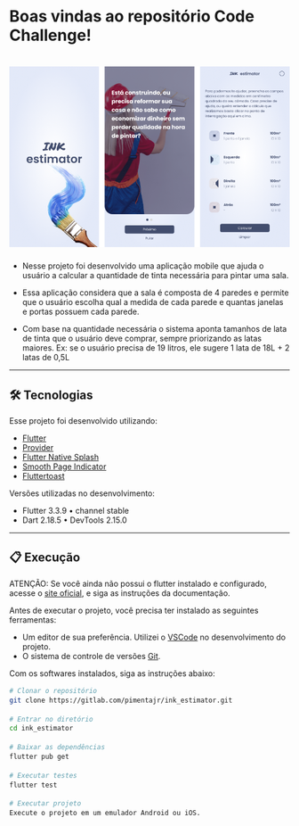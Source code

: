 # Boas vindas ao repositório Code Challenge!

<h1 align="center">
  <img src="image.png">
</h1>

- Nesse projeto foi desenvolvido uma aplicação mobile que ajuda o usuário a calcular a quantidade de tinta necessária para pintar uma sala.

- Essa aplicação considera que a sala é composta de 4 paredes e permite que o usuário escolha qual a medida de cada parede e quantas janelas e portas possuem cada parede.

- Com base na quantidade necessária o sistema aponta tamanhos de lata de tinta que o usuário deve comprar, sempre priorizando as latas maiores. 
  Ex: se o usuário precisa de 19 litros, ele sugere 1 lata de 18L + 2 latas de 0,5L

---

## 🛠 Tecnologias

Esse projeto foi desenvolvido utilizando:

* [Flutter](https://flutter.dev/)
* [Provider](https://pub.dev/packages/provider/)
* [Flutter Native Splash](https://pub.dev/packages/flutter_native_splash/)
* [Smooth Page Indicator](https://pub.dev/packages/smooth_page_indicator/)
* [Fluttertoast](https://pub.dev/packages/fluttertoast/)

Versões utilizadas no desenvolvimento:

* Flutter 3.3.9 • channel stable
* Dart 2.18.5 • DevTools 2.15.0

---

## 📋 Execução

ATENÇÃO: Se você ainda não possui o flutter instalado e configurado, acesse o [site oficial](https://docs.flutter.dev/get-started/install), e siga as instruções da documentação.

Antes de executar o projeto, você precisa ter instalado as seguintes ferramentas:

* Um editor de sua preferência. Utilizei o [VSCode](https://code.visualstudio.com) no desenvolvimento do projeto.
* O sistema de controle de versões [Git](https://git-scm.com).

Com os softwares instalados, siga as instruções abaixo:

```bash
# Clonar o repositório
git clone https://gitlab.com/pimentajr/ink_estimator.git

# Entrar no diretório
cd ink_estimator

# Baixar as dependências
flutter pub get

# Executar testes
flutter test

# Executar projeto
Execute o projeto em um emulador Android ou iOS.
```